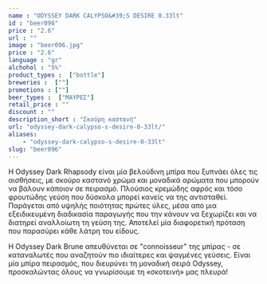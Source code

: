 ```yaml
---
name : "ODYSSEY DARK CALYPSO&#39;S DESIRE 0.33lt"
id : "beer096"
price : "2.6"
url : ""
image : "beer096.jpg"
price : "2.6"
language : "gr"
alchohol : "5%"
product_types :  ["bottle"]
breweries :  [""]
promotions : [""]
beer_types :  ["ΜΑΥΡΕΣ"]
retail_price : ""
discount : ""
description_short : "Σκούρη καστανή"
url: "odyssey-dark-calypso-s-desire-0-33lt/"
aliases: 
    - "odyssey-dark-calypso-s-desire-0-33lt"
slug: "beer096"
---
```


Η Odyssey Dark Rhapsody είναι μία βελούδινη μπίρα που ξυπνάει όλες τις αισθήσεις, με σκούρο καστανό χρώμα και μοναδικά αρώματα που μπορούν να βάλουν κάποιον σε πειρασμό. Πλούσιος κρεμώδης αφρός και τόσο φρουτώδης γεύση που δύσκολα μπορεί κανείς να της αντισταθεί. Παράγεται από υψηλής ποιότητας πρώτες ύλες, μέσα από μια εξειδικευμένη διαδικασία παραγωγής που την κάνουν να ξεχωρίζει και να διατηρεί αναλλοίωτη τη γεύση της. Αποτελεί μία διαφορετική πρόταση που παρασύρει κάθε λάτρη του είδους.

Η Odyssey Dark Brune απευθύνεται σε &quot;connoisseur&quot; της μπίρας - σε καταναλωτές που αναζητούν πιο ιδιαίτερες και ψαγμένες γεύσεις. Είναι μία μπίρα πειρασμός, που διευρύνει τη μοναδική σειρά Odyssey, προσκαλώντας όλους να γνωρίσουμε τη «σκοτεινή» μας πλευρά!